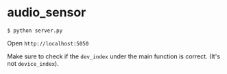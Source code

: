 # audio_sensor

```
$ python server.py
```

Open `http://localhost:5050`

Make sure to check if the `dev_index` under the main function is correct. (It's not `device_index`). 